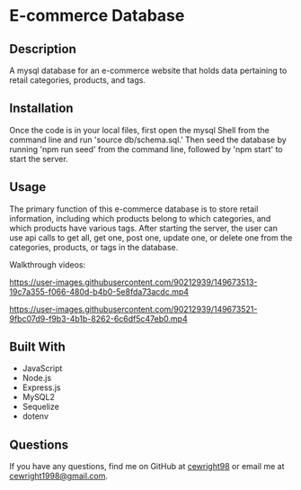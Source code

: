 # E-commerce Database

## Description
A mysql database for an e-commerce website that holds data pertaining to retail categories, products, and tags.

## Installation
Once the code is in your local files, first open the mysql Shell from the command line and run 'source db/schema.sql.' Then seed the database by running 'npm run seed' from the command line, followed by 'npm start' to start the server.

## Usage
The primary function of this e-commerce database is to store retail information, including which products belong to which categories, and which products have various tags. After starting the server, the user can use api calls to get all, get one, post one, update one, or delete one from the categories, products, or tags in the database. 

Walkthrough videos:

https://user-images.githubusercontent.com/90212939/149673513-19c7a355-f066-480d-b4b0-5e8fda73acdc.mp4


https://user-images.githubusercontent.com/90212939/149673521-9fbc07d9-f9b3-4b1b-8262-6c6df5c47eb0.mp4


## Built With
* JavaScript
* Node.js
* Express.js
* MySQL2
* Sequelize
* dotenv

## Questions
If you have any questions, find me on GitHub at [cewright98](https://github.com/cewright98) or email me at cewright1998@gmail.com.
